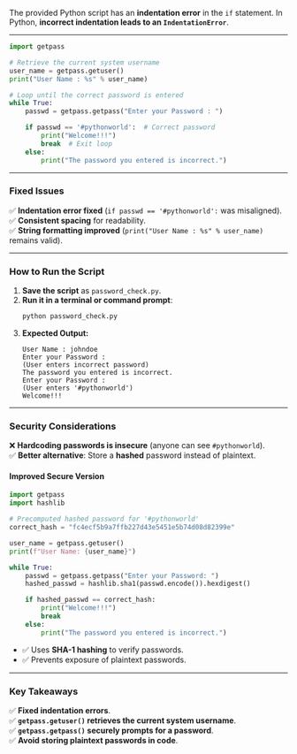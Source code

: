 The provided Python script has an **indentation error** in the `if` statement. In Python, **incorrect indentation leads to an `IndentationError`**.

---

```python
import getpass

# Retrieve the current system username
user_name = getpass.getuser()
print("User Name : %s" % user_name)

# Loop until the correct password is entered
while True:
    passwd = getpass.getpass("Enter your Password : ")

    if passwd == '#pythonworld':  # Correct password
        print("Welcome!!!")
        break  # Exit loop
    else:
        print("The password you entered is incorrect.")
```

---

### **Fixed Issues**
✅ **Indentation error fixed** (`if passwd == '#pythonworld':` was misaligned).  
✅ **Consistent spacing** for readability.  
✅ **String formatting improved** (`print("User Name : %s" % user_name)` remains valid).  

---

### **How to Run the Script**
1. **Save the script** as `password_check.py`.
2. **Run it in a terminal or command prompt**:
   ```sh
   python password_check.py
   ```
3. **Expected Output:**
   ```
   User Name : johndoe
   Enter your Password : 
   (User enters incorrect password)
   The password you entered is incorrect.
   Enter your Password : 
   (User enters '#pythonworld')
   Welcome!!!
   ```

---

### **Security Considerations**
❌ **Hardcoding passwords is insecure** (anyone can see `#pythonworld`).  
✅ **Better alternative**: Store a **hashed** password instead of plaintext.  

#### **Improved Secure Version**
```python
import getpass
import hashlib

# Precomputed hashed password for '#pythonworld'
correct_hash = "fc4ecf5b9a7ffb227d43e5451e5b74d08d82399e"

user_name = getpass.getuser()
print(f"User Name: {user_name}")

while True:
    passwd = getpass.getpass("Enter your Password: ")
    hashed_passwd = hashlib.sha1(passwd.encode()).hexdigest()

    if hashed_passwd == correct_hash:
        print("Welcome!!!")
        break
    else:
        print("The password you entered is incorrect.")
```
- ✅ Uses **SHA-1 hashing** to verify passwords.
- ✅ Prevents exposure of plaintext passwords.

---

### **Key Takeaways**
✅ **Fixed indentation errors**.  
✅ **`getpass.getuser()` retrieves the current system username**.  
✅ **`getpass.getpass()` securely prompts for a password**.  
✅ **Avoid storing plaintext passwords in code**.  
